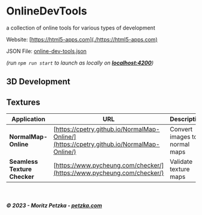 # OnlineDevTools



a collection of online tools for various types of development

Website: [https://html5-apps.com](./https://html5-apps.com)

JSON File: [online-dev-tools.json](./online-dev-tools.json)

*(run `npm run start` to launch as locally on **[localhost:4200](localhost:4200)**)*

## 3D Development

## Textures

| Application          | URL                                                                                      | Description                   |
|----------------------|------------------------------------------------------------------------------------------|-------------------------------|
| **NormalMap-Online** | [https://cpetry.github.io/NormalMap-Online/](https://cpetry.github.io/NormalMap-Online/) | Convert images to normal maps | 
| **Seamless Texture Checker**     | [https://www.pycheung.com/checker/](https://www.pycheung.com/checker/) | Validate texture maps         |


<br>

##### *© 2023 - Moritz Petzka - [petzka.com](https://petzka.com/)*
